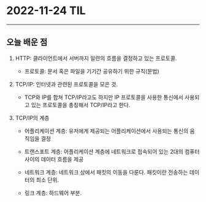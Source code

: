 # 2022-11-24 TIL

---

## 오늘 배운 점

1. HTTP: 클라이언트에서 서버까지 일련의 흐름을 결정하고 있는 프로토콜.
    - 프로토콜: 문서 혹은 파일을 기기간 공유하기 위한 규칙(문법)

2. TCP/IP: 인터넷과 관련된 프로토콜을 모은 것.
    - TCP와 IP를 합쳐 TCP/IP라고도 하지만 IP 프로토콜을 사용한 통신에서 사용되고 있는 프로토콜을 총칭해서 TCP/IP라고 한다.

3. TCP/IP의 계층
    - 어플리케이션 계층: 유저에게 제공되는 어플리케이션에서 사용되는 통신의 움직임을 결정

    - 트랜스포트 계층: 어플리케이션 계층에 네트워크로 접속되어 있는 2대의 컴퓨터 사이의 데이터 흐름을 제공

    - 네트워크 계층: 네트워크 상에서 패킷의 이동을 다룬다. 패킷이란 전송하는 데이터의 최소 단위.

    - 링크 계층: 하드웨어 부분.